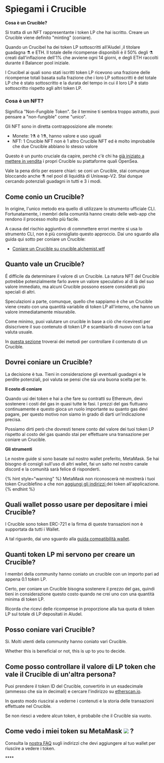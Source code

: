 # Spiegami i Crucible

**Cosa è un Crucible?**

Si tratta di un NFT rappresentante i token LP che hai iscritto. Creare un Crucible viene definito "minting" \(coniare\). 

Quando un Crucibel ha dei token LP sottoscritti all'Aludel ,il titolare guadagna ⚗️ e ETH. Il totale delle ricompense disponibili è il 50% degli ⚗️ creati dall'inflazione dell'1% che avviene ogni 14 giorni, e degli ETH raccolti durante il Balancer pool iniziale. 

I Crucibel ai quali sono stati iscritti token LP ricevono una frazione delle ricompense totali basata sulla frazione che i loro LP sottoscritti è del totale LP che è stato sottoscritto e la durata del tempo in cui il loro LP è stato sottoscritto rispetto agli altri token LP.

### Cosa è un NFT?

Significa "Non-Fungible Token". Se il termine ti sembra troppo astratto, puoi pensare a "non-fungible" come "unico". 

Gli NFT sono in diretta contrapposizione alle monete: 

* Monete: 1⚗️ è 1⚗️, hanno valore e uso uguali
* NFT: 1 Crucible NFT non è 1 altro Crucible NFT ed è molto improbabile che due Crucible abbiano lo stesso valore

Questo è un punto cruciale da capire, perchè c'è chi ha [già iniziato a mettere in vendita](https://opensea.io/assets/0x54e0395cfb4f39bef66dbcd5bd93cca4e9273d56/620479970925497750675476517677400441094103376596) i propri Crucible su piattaforme quali OpenSea.

Vale la pena dirlo per essere chiari: se coni un Crucible, stai comunque bloccando anche ⚗️ nel pool di liquidità di Uniswap-V2. Stai dunque cercando potenziali guadagni in tutti e 3 i modi.

##  Come conio un Crucible?

In origine, l'unico metodo era quello di utilizzare lo strumento ufficiale CLI. Fortunatamente, i membri della comunità hanno creato delle web-app che rendono il processo molto più facile. 

A causa del rischio aggiuntivo di commettere errori mentre si usa lo strumento CLI, non è più consigliato questo approccio. Dai uno sguardo alla guida qui sotto per coniare un Crucible:

* [Coniare un Crucible su crucible.alchemist.wtf](https://app.gitbook.com/@alchemist-docs/s/mist/~/drafts/-M_vxNUgsa4MLY1753YJ/v/italian/crucible/guides-crucible.alchemist.wtf)

## Quanto vale un Crucible?

É difficile da determinare il valore di un Crucible. La natura NFT del Crucible potrebbe potenzialmente farlo avere un valore speculativo al di là del suo valore immediato, ma alcuni Crucible possono essere considerati più speciali di altri. 

Speculazioni a parte, comunque, quello che sappiamo è che un Crucible viene creato con una quantità variabile di token LP all'interno, che hanno un valore immediatamente misurabile. 

Come minimo, puoi valutare un crucible in base a ciò che riceviresti per disiscrivere il suo contenuto di token LP e scambiarlo di nuovo con la tua valuta usuale.

 In [questa sezione](https://app.gitbook.com/@alchemist-docs/s/mist/~/drafts/-M_vxNUgsa4MLY1753YJ/v/italian/crucible/teach-me-about-crucibles#how-can-i-check-how-many-lp-tokens-someone-elses-crucible-is-worth) troverai dei metodi per controllare il contenuto di un Crucible. 

## Dovrei coniare un Crucible?

La decisione è tua. Tieni in considerazione gli eventuali guadagni e le perdite potenziali, poi valuta se pensi che sia una buona scelta per te.

 **Il costo di coniare**

Quando usi dei token e hai a che fare su contratti su Ethereum, devi sostenere i costi del gas in quasi tutte le fasi. I prezzi del gas fluttuano continuamente e questo gioca un ruolo importante su quanto gas devi pagare, per questo motivo non siamo in grado di darti un'indicazione precisa. 

Possiamo dirti però che dovresti tenere conto del valore dei tuoi token LP rispetto al costo del gas quando stai per effettuare una transazione per coniare un Crucible.

 **Gli strumenti**

 Le nostre guide si sono basate sul nostro wallet preferito, MetaMask. Se hai bisogno di consigli sull'uso di altri wallet, fai un salto nel nostro canale discord e la comunità sarà felice di risponderti.

{% hint style="warning" %}
MetaMask non riconoscerà nè mostrerà i tuoi token Cruciblefino a che non [aggiungi gli indirizzi ](https://app.gitbook.com/@alchemist-docs/s/mist/~/drafts/-M_vxNUgsa4MLY1753YJ/v/italian/crucible/faq#why-cant-i-see-my-mist-in-my-wallet)dei token all'applicazione. 
{% endhint %}

## Quali wallet posso usare per depositare i miei Crucible?

I Crucible sono token ERC-721 e la firma di queste transazioni non è supportata da tutti i Wallet.

A tal riguardo, dai uno sguardo alla [guida compatibilità wallet](https://app.gitbook.com/@alchemist-docs/s/mist/~/drafts/-M_vxNUgsa4MLY1753YJ/v/italian/crucible/wallet-compatibility). 

## Quanti token LP mi servono per creare un Crucible?

I membri della community hanno coniato un crucible con un importo pari ad appena 0.1 token LP.

Certo, per coniare un Crucible bisogna sostenere il prezzo del gas, quindi tieni in considerazione questo costo quando ne crei uno con una quantità minima di token LP. 

Ricorda che ricevi delle ricompense in proporzione alla tua quota di token LP sul totale di LP depositati in Aludel. 

## Posso coniare vari Crucible?

Si. Molti utenti della community hanno coniato vari Crucible. 

Whether this is beneficial or not, this is up to you to decide.

## Come posso controllare il valore di LP token che vale il Crucible di un'altra persona?

Puoi prendere il token ID del Crucible, convertirlo in un esadecimale \(ammesso che sia in decimali\) e cercare l'indirizzo su [etherscan.io](https://etherscan.io).

In questo modo riuscirai a vederne i contenuti e la storia delle transazioni effettuate nel Crucible. 

Se non riesci a vedere alcun token, è probabile che il Crucible sia vuoto. 

## Come vedo i miei token su MetaMask ![](../.gitbook/assets/metamask-fox.svg) ?

Consulta la [nostra FAQ](https://app.gitbook.com/@alchemist-docs/s/mist/~/drafts/-M_vxNUgsa4MLY1753YJ/v/italian/crucible/faq#why-cant-i-see-my-mist-in-my-wallet)  sugli indirizzi che devi aggiungere al tuo wallet per riuscire a vedere i token. 

\*\*\*\*

